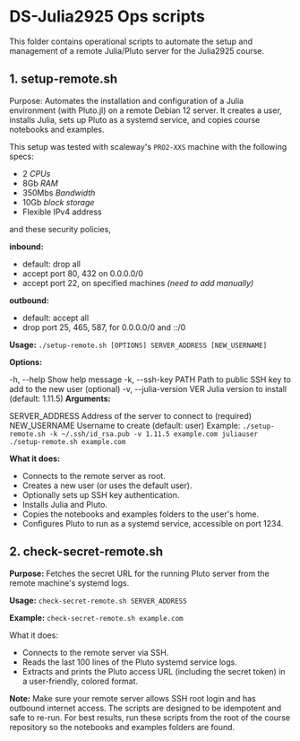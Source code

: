 # DS-Julia2925 Ops scripts
This folder contains operational scripts to automate the setup and management of a remote Julia/Pluto server for the Julia2925 course.

## 1. setup-remote.sh
Purpose:
Automates the installation and configuration of a Julia environment (with Pluto.jl) on a remote Debian 12 server.
It creates a user, installs Julia, sets up Pluto as a systemd service, and copies course notebooks and examples.

This setup was tested with scaleway's `PRO2-XXS` machine with the following specs:
- 2 *CPUs*
- 8Gb *RAM*
- 350Mbs *Bandwidth*
- 10Gb *block storage*
- Flexible IPv4 address

and these security policies,

**inbound:**
- default: drop all
- accept port 80, 432 on 0.0.0.0/0
- accept port 22, on specified machines *(need to add manually)*
   
**outbound:**
- default: accept all
- drop port 25, 465, 587, for 0.0.0.0/0 and ::/0

**Usage:** ``` ./setup-remote.sh [OPTIONS] SERVER_ADDRESS [NEW_USERNAME] ```

**Options:**

-h, --help Show help message
-k, --ssh-key PATH Path to public SSH key to add to the new user (optional)
-v, --julia-version VER Julia version to install (default: 1.11.5)
**Arguments:**

SERVER_ADDRESS Address of the server to connect to (required)
NEW_USERNAME Username to create (default: user)
Example: ``` ./setup-remote.sh -k ~/.ssh/id_rsa.pub -v 1.11.5 example.com juliauser ./setup-remote.sh example.com ```

**What it does:**

- Connects to the remote server as root.
- Creates a new user (or uses the default user).
- Optionally sets up SSH key authentication.
- Installs Julia and Pluto.
- Copies the notebooks and examples folders to the user's home.
- Configures Pluto to run as a systemd service, accessible on port 1234.

## 2. check-secret-remote.sh
**Purpose:**
Fetches the secret URL for the running Pluto server from the remote machine's systemd logs.

**Usage:** ``` check-secret-remote.sh SERVER_ADDRESS ```

**Example:** ``` check-secret-remote.sh example.com ```

What it does:

- Connects to the remote server via SSH.
- Reads the last 100 lines of the Pluto systemd service logs.
- Extracts and prints the Pluto access URL (including the secret token) in a user-friendly, colored format.

**Note:**
Make sure your remote server allows SSH root login and has outbound internet access.
The scripts are designed to be idempotent and safe to re-run.
For best results, run these scripts from the root of the course repository so the notebooks and examples folders are found.
